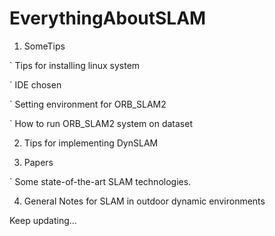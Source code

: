 # EverythingAboutSLAM

1. SomeTips

` Tips for installing linux system

` IDE chosen

` Setting environment for ORB_SLAM2

` How to run ORB_SLAM2 system on dataset


2. Tips for implementing DynSLAM


3. Papers

` Some state-of-the-art SLAM technologies.


4. General Notes for SLAM in outdoor dynamic environments 


Keep updating...
